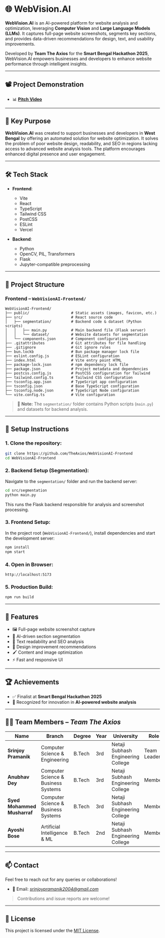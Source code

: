 # 🌐 WebVision.AI

**WebVision.AI** is an AI-powered platform for website analysis and optimization, leveraging **Computer Vision** and **Large Language Models (LLMs)**. It captures full-page website screenshots, segments key sections, and provides data-driven recommendations for design, text, and usability improvements.

Developed by **Team The Axios** for the **Smart Bengal Hackathon 2025**, WebVision.AI empowers businesses and developers to enhance website performance through intelligent insights.

---


## 📽️ Project Demonstration

- 📊 **[Pitch Video](https://youtu.be/SJIDJEk_YNI?si=pLcMjdCL5tSI7y80)**  

---

## 🎯 Key Purpose

**WebVision.AI** was created to support businesses and developers in **West Bengal** by offering an automated solution for website optimization. It solves the problem of poor website design, readability, and SEO in regions lacking access to advanced website analysis tools. The platform encourages enhanced digital presence and user engagement.

---

## 🛠 Tech Stack

- **Frontend**:  
  - Vite  
  - React  
  - TypeScript  
  - Tailwind CSS  
  - PostCSS  
  - ESLint  
  - Vercel  

- **Backend**:  
  - Python  
  - OpenCV, PIL, Transformers  
  - Flask  
  - Jupyter-compatible preprocessing

---

## 📂 Project Structure

### Frontend – `WebVisionAI-Frontend/`

```
WebVisionAI-Frontend/
├── public/                   # Static assets (images, favicon, etc.)
├── src/                      # React source code
│   ├── segmentation/         # Backend code & dataset (Python scripts)
│   │   ├── main.py           # Main backend file (Flask server)
│   │   └── dataset/          # Website datasets for segmentation
│   └── components.json       # Component configurations
├── .gitattributes            # Git attributes for file handling
├── .gitignore                # Git ignore rules
├── bun.lockb                 # Bun package manager lock file
├── eslint.config.js          # ESLint configuration
├── index.html                # Vite entry point HTML
├── package-lock.json         # npm dependency lock file
├── package.json              # Project metadata and dependencies
├── postcss.config.js         # PostCSS configuration for Tailwind
├── tailwind.config.ts        # Tailwind CSS configuration
├── tsconfig.app.json         # TypeScript app configuration
├── tsconfig.json             # Base TypeScript configuration
├── tsconfig.node.json        # TypeScript Node configuration
└── vite.config.ts            # Vite configuration
```

> 🔁 **Note:** The `segmentation/` folder contains Python scripts (`main.py`) and datasets for backend analysis.

---

## 🔧 Setup Instructions

### 1. Clone the repository:

```bash
git clone https://github.com/TheAxios/WebVisionAI-Frontend
cd WebVisionAI-Frontend
```

### 2. Backend Setup (Segmentation):

Navigate to the `segmentation/` folder and run the backend server:

```bash
cd src/segmentation
python main.py
```

This runs the Flask backend responsible for analysis and screenshot processing.

### 3. Frontend Setup:

In the project root (`WebVisionAI-Frontend/`), install dependencies and start the development server:

```bash
npm install
npm start
```

### 4. Open in Browser:

```
http://localhost:5173
```

### 5. Production Build:

```bash
npm run build
```

---

## 📡 Features

- 🖼️ Full-page website screenshot capture  
- 🧩 AI-driven section segmentation  
- 📝 Text readability and SEO analysis  
- 🎨 Design improvement recommendations  
- 🖌️ Content and image optimization  
- ⚡ Fast and responsive UI  

---

## 🏆 Achievements

- ✅ Finalist at **Smart Bengal Hackathon 2025**  
- 🧠 Recognized for innovation in **AI-powered website analysis**

---

## 👨‍💻 Team Members – *Team The Axios*

| Name                         | Branch                              | Degree | Year | University                         | Role        |
|------------------------------|--------------------------------------|--------|------|-------------------------------------|-------------|
| **Srinjoy Pramanik**         | Computer Science & Engineering       | B.Tech | 3rd  | Netaji Subhash Engineering College | Team Leader |
| **Anubhav Dey**              | Computer Science & Business Systems  | B.Tech | 3rd  | Netaji Subhash Engineering College | Member      |
| **Syed Mohammed Musharraf**  | Computer Science & Business Systems  | B.Tech | 3rd  | Netaji Subhash Engineering College | Member      |
| **Ayoshi Bose**              | Artificial Intelligence & ML         | B.Tech | 2nd  | Netaji Subhash Engineering College | Member      |

---



## 📫 Contact

Feel free to reach out for any queries or collaborations!

- 📧 Email: *srinjoypramanik2004@gmail.com*

> Contributions and issue reports are welcome!

---

## 📄 License

This project is licensed under the [MIT License](LICENSE).
